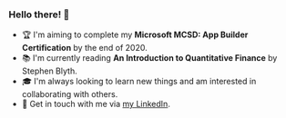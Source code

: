 ### Hello there! 👋

- 🏆 I'm aiming to complete my **Microsoft MCSD: App Builder Certification** by the end of 2020.
- 📚 I'm currently reading **An Introduction to Quantitative Finance** by Stephen Blyth.
- 🎓 I'm always looking to learn new things and am interested in collaborating with others.
- 💬 Get in touch with me via [my LinkedIn](https://www.linkedin.com/in/alex-ebbage/ "Alex Ebbage's LinkedIn Profile"). 
